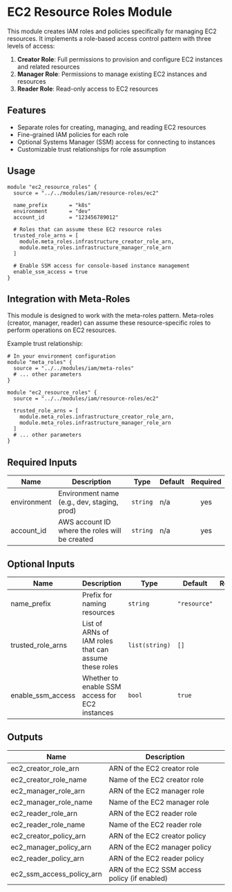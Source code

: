 # EC2 Resource Roles Module

This module creates IAM roles and policies specifically for managing EC2 resources. It implements a role-based access control pattern with three levels of access:

1. **Creator Role**: Full permissions to provision and configure EC2 instances and related resources
2. **Manager Role**: Permissions to manage existing EC2 instances and resources
3. **Reader Role**: Read-only access to EC2 resources

## Features

- Separate roles for creating, managing, and reading EC2 resources
- Fine-grained IAM policies for each role
- Optional Systems Manager (SSM) access for connecting to instances
- Customizable trust relationships for role assumption

## Usage

```hcl
module "ec2_resource_roles" {
  source = "../../modules/iam/resource-roles/ec2"

  name_prefix       = "k8s"
  environment       = "dev"
  account_id        = "123456789012"
  
  # Roles that can assume these EC2 resource roles
  trusted_role_arns = [
    module.meta_roles.infrastructure_creator_role_arn,
    module.meta_roles.infrastructure_manager_role_arn
  ]
  
  # Enable SSM access for console-based instance management
  enable_ssm_access = true
}
```

## Integration with Meta-Roles

This module is designed to work with the meta-roles pattern. Meta-roles (creator, manager, reader) can assume these resource-specific roles to perform operations on EC2 resources.

Example trust relationship:

```hcl
# In your environment configuration
module "meta_roles" {
  source = "../../modules/iam/meta-roles"
  # ... other parameters
}

module "ec2_resource_roles" {
  source = "../../modules/iam/resource-roles/ec2"
  
  trusted_role_arns = [
    module.meta_roles.infrastructure_creator_role_arn,
    module.meta_roles.infrastructure_manager_role_arn
  ]
  # ... other parameters
}
```

## Required Inputs

| Name | Description | Type | Default | Required |
|------|-------------|------|---------|:--------:|
| environment | Environment name (e.g., dev, staging, prod) | `string` | n/a | yes |
| account_id | AWS account ID where the roles will be created | `string` | n/a | yes |

## Optional Inputs

| Name | Description | Type | Default | Required |
|------|-------------|------|---------|:--------:|
| name_prefix | Prefix for naming resources | `string` | `"resource"` | no |
| trusted_role_arns | List of ARNs of IAM roles that can assume these roles | `list(string)` | `[]` | no |
| enable_ssm_access | Whether to enable SSM access for EC2 instances | `bool` | `true` | no |

## Outputs

| Name | Description |
|------|-------------|
| ec2_creator_role_arn | ARN of the EC2 creator role |
| ec2_creator_role_name | Name of the EC2 creator role |
| ec2_manager_role_arn | ARN of the EC2 manager role |
| ec2_manager_role_name | Name of the EC2 manager role |
| ec2_reader_role_arn | ARN of the EC2 reader role |
| ec2_reader_role_name | Name of the EC2 reader role |
| ec2_creator_policy_arn | ARN of the EC2 creator policy |
| ec2_manager_policy_arn | ARN of the EC2 manager policy |
| ec2_reader_policy_arn | ARN of the EC2 reader policy |
| ec2_ssm_access_policy_arn | ARN of the EC2 SSM access policy (if enabled) |